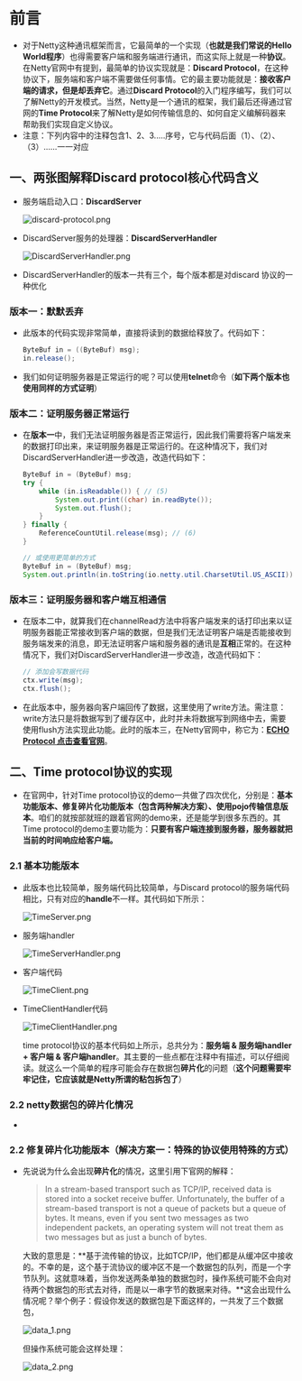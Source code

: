 # 前言

* 对于Netty这种通讯框架而言，它最简单的一个实现（**也就是我们常说的Hello World程序**）也得需要客户端和服务端进行通讯，而这实际上就是一种**协议**。在Netty官网中有提到，最简单的协议实现就是：**Discard Protocol**，在这种协议下，服务端和客户端不需要做任何事情。它的最主要功能就是：**接收客户端的请求，但是却丢弃它**。通过**Discard Protocol**的入门程序编写，我们可以了解Netty的开发模式。当然，Netty是一个通讯的框架，我们最后还得通过官网的**Time Protocol**来了解Netty是如何传输信息的、如何自定义编解码器来帮助我们实现自定义协议。
* 注意：下列内容中的注释包含1、2、3.....序号，它与代码后面（1）、（2）、（3）......一一对应

## 一、两张图解释Discard protocol核心代码含义

* 服务端启动入口：**DiscardServer**

  ![discard-protocol.png](discard-protocol.png)

* DiscardServer服务的处理器：**DiscardServerHandler**

  ![DiscardServerHandler.png](DiscardServerHandler.png)

* DiscardServerHandler的版本一共有三个，每个版本都是对discard 协议的一种优化

### 版本一：默默丢弃

* 此版本的代码实现非常简单，直接将读到的数据给释放了。代码如下：

  ```java
  ByteBuf in = ((ByteBuf) msg);
  in.release();
  ```

* 我们如何证明服务器是正常运行的呢？可以使用**telnet**命令（**如下两个版本也使用同样的方式证明**）

### 版本二：证明服务器正常运行

* 在**版本一**中，我们无法证明服务器是否正常运行，因此我们需要将客户端发来的数据打印出来，来证明服务器是正常运行的。在这种情况下，我们对DiscardServerHandler进一步改造，改造代码如下：

  ```java
  ByteBuf in = (ByteBuf) msg;
  try {
      while (in.isReadable()) { // (5)
          System.out.print((char) in.readByte());
          System.out.flush();
      }
  } finally {
      ReferenceCountUtil.release(msg); // (6)
  }
  
  // 或使用更简单的方式
  ByteBuf in = (ByteBuf) msg;
  System.out.println(in.toString(io.netty.util.CharsetUtil.US_ASCII));
  ```

### 版本三：证明服务器和客户端互相通信

* 在版本二中，就算我们在channelRead方法中将客户端发来的话打印出来以证明服务器能正常接收到客户端的数据，但是我们无法证明客户端是否能接收到服务端发来的消息，即无法证明客户端和服务器的通讯是**互相**正常的。在这种情况下，我们对DiscardServerHandler进一步改造，改造代码如下：

  ```java
  // 添加会写数据代码
  ctx.write(msg); 
  ctx.flush();
  ```

* 在此版本中，服务器向客户端回传了数据，这里使用了write方法。需注意：write方法只是将数据写到了缓存区中，此时并未将数据写到网络中去，需要使用flush方法实现此功能。此时的版本三，在Netty官网中，称它为：**[ECHO Protocol 点击查看官网](https://netty.io/wiki/user-guide-for-4.x.html#writing-an-echo-server)**。

## 二、Time protocol协议的实现

* 在官网中，针对Time protocol协议的demo一共做了四次优化，分别是：**基本功能版本、修复碎片化功能版本（包含两种解决方案）、使用pojo传输信息版本**。咱们的就按部就班的跟着官网的demo来，还是能学到很多东西的。其Time protocol的demo主要功能为：**只要有客户端连接到服务器，服务器就把当前的时间响应给客户端。**

### 2.1 基本功能版本

* 此版本也比较简单，服务端代码比较简单，与Discard protocol的服务端代码相比，只有对应的**handle**不一样。其代码如下所示：

  ![TimeServer.png](TimeServer.png)

* 服务端handler

  ![TimeServerHandler.png](TimeServerHandler.png)

* 客户端代码

  ![TimeClient.png](TimeClient.png)

* TimeClientHandler代码

  ![TimeClientHandler.png](TimeClientHandler.png)

  time protocol协议的基本代码如上所示，总共分为：**服务端 & 服务端handler + 客户端 & 客户端handler**。其主要的一些点都在注释中有描述，可以仔细阅读。就这么一个简单的程序可能会存在数据包**碎片化**的问题（**这个问题需要牢牢记住，它应该就是Netty所谓的粘包拆包了**）

### 2.2 netty数据包的碎片化情况

* 

### 2.2 修复碎片化功能版本（解决方案一：特殊的协议使用特殊的方式）

* 先说说为什么会出现**碎片化**的情况，这里引用下官网的解释：

  > In a stream-based transport such as TCP/IP, received data is stored into a socket receive buffer. Unfortunately, the buffer of a stream-based transport is not a queue of packets but a queue of bytes. It means, even if you sent two messages as two independent packets, an operating system will not treat them as two messages but as just a bunch of bytes.

  大致的意思是：**基于流传输的协议，比如TCP/IP，他们都是从缓冲区中接收的。不幸的是，这个基于流协议的缓冲区不是一个数据包的队列，而是一个字节队列。这就意味着，当你发送两条单独的数据包时，操作系统可能不会向对待两个数据包的形式去对待，而是以一串字节的数据来对待。**这会出现什么情况呢？举个例子：假设你发送的数据包是下面这样的，一共发了三个数据包，

  ![data_1.png](data_1.png)

  但操作系统可能会这样处理：

  ![data_2.png](data_2.png)

  

  

